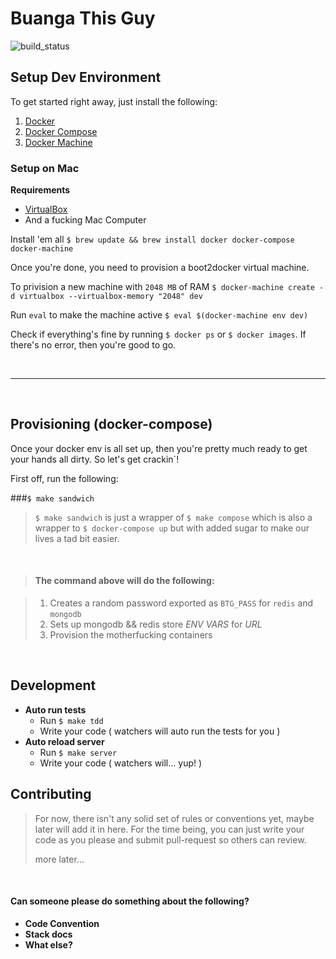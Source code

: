 # Buanga This Guy

![build_status](https://api.travis-ci.org/wadiwasi/btg.svg?branch=master)

## Setup Dev Environment

To get started right away, just install the following:

1. [Docker](https://docs.docker.com/engine/installation/)
2. [Docker Compose](https://docs.docker.com/compose/install/)
3. [Docker Machine](https://docs.docker.com/machine/install-machine/)

### Setup on Mac

**Requirements**

- [VirtualBox](https://www.virtualbox.org/wiki/Downloads)
- And a fucking Mac Computer

Install 'em all
`$ brew update && brew install docker docker-compose docker-machine`

Once you're done, you need to provision a boot2docker virtual machine.

To privision a new machine with `2048 MB` of RAM
`$ docker-machine create -d virtualbox --virtualbox-memory "2048" dev`

Run `eval` to make the machine active
`$ eval $(docker-machine env dev)`

Check if everything's fine by running `$ docker ps` or `$ docker images`. If
there's no error, then you're good to go.

&nbsp;

---

&nbsp;

## Provisioning (docker-compose)

Once your docker env is all set up, then you're pretty much ready to get your hands all dirty. So let's get crackin`!

First off, run the following:

###`$ make sandwich`
>
> `$ make sandwich` is just a wrapper of `$ make compose` which is also a wrapper to `$ docker-compose up` but with added sugar to make our lives a tad bit easier.
>

&nbsp;

> #### The command above will do the following:

> 1. Creates a random password exported as `BTG_PASS` for `redis` and `mongodb`
> 2. Sets up mongodb && redis store _ENV VARS_ for  _URL_
> 3. Provision the motherfucking containers

&nbsp;

## Development

- **Auto run tests**
	- Run `$ make tdd`
	- Write your code ( watchers will auto run the tests for you )
- **Auto reload server**
	- Run `$ make server`
	- Write your code ( watchers will... yup! )

## Contributing

> For now, there isn't any solid set of rules or conventions yet, maybe later will add it in here. For the time being, you can just write your code as you please and submit pull-request so others can review.
>
> more later...

&nbsp;

#### Can someone please do something about the following?

- **Code Convention**
- **Stack docs**
- **What else?**
